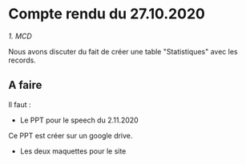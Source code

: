 # Compte rendu du 27.10.2020 #

*1. MCD*

Nous avons discuter du fait de créer une table "Statistiques" avec les records. 

## A faire ##

Il faut : 

* Le PPT pour le speech du 2.11.2020

Ce PPT est créer sur un google drive.

* Les deux maquettes pour le site 
